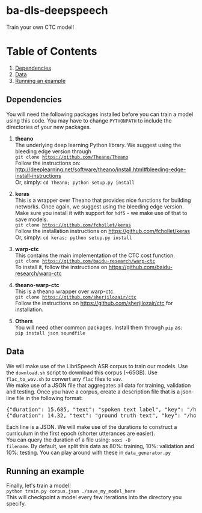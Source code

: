 # ba-dls-deepspeech
Train your own CTC model!

# Table of Contents
1. [Dependencies](#dependencies)
2. [Data](#data)
3. [Running an example](#running-an-example)

## Dependencies
You will need the following packages installed before you can train a model using this code. You may have to change `PYTHONPATH` to include the directories
of your new packages.  
  
1. **theano**  
The underlying deep learning Python library. We suggest using the bleeding edge version through  
<code>git clone https://github.com/Theano/Theano</code>  
Follow the instructions on: http://deeplearning.net/software/theano/install.html#bleeding-edge-install-instructions  
Or, simply: <code>cd Theano; python setup.py install</code>

2. **keras**  
This is a wrapper over Theano that provides nice functions for building networks. Once again, we suggest using the bleeding edge version.
Make sure you install it with support for `hdf5` - we make use of that to save models.  
<code>git clone https://github.com/fchollet/keras</code>  
Follow the installation instructions on https://github.com/fchollet/keras  
Or, simply: <code>cd keras; python setup.py install</code>

3. **warp-ctc**  
This contains the main implementation of the CTC cost function.  
<code>git clone https://github.com/baidu-research/warp-ctc</code>  
To install it, follow the instructions on https://github.com/baidu-research/warp-ctc

4. **theano-warp-ctc**  
This is a theano wrapper over warp-ctc.  
<code>git clone https://github.com/sherjilozair/ctc</code>  
Follow the instructions on https://github.com/sherjilozair/ctc for installation.

5. **Others**  
You will need other common packages. Install them through `pip` as:  
<code>pip install json soundfile</code>  
## Data
We will make use of the LibriSpeech ASR corpus to train our models. Use the `download.sh` script to download this corpus (~65GB). Use `flac_to_wav.sh` to convert any `flac` files to `wav`.  
We make use of a JSON file that aggregates all data for training, validation and testing. Once you have a corpus, create a description file that is a json-line file in the following format:
<pre>
{"duration": 15.685, "text": "spoken text label", "key": "/home/username/LibriSpeech/train-clean-360/5672/88367/5672-88367-0031.wav"}
{"duration": 14.32, "text": "ground truth text", "key": "/home/username/LibriSpeech/train-other-500/8678/280914/8678-280914-0009.wav"}
</pre>  
Each line is a JSON. We will make use of the durations to construct a curriculum in the first epoch (shorter utterances are easier).  
You can query the duration of a file using: <code>soxi -D filename</code>. By default, we split this data as 80%: training, 10%: validation and 10%: testing. You can play around with these in `data_generator.py`  
## Running an example
Finally, let's train a model!  
<code>python train.py corpus.json ./save_my_model_here</code>  
This will checkpoint a model every few iterations into the directory you specify.
